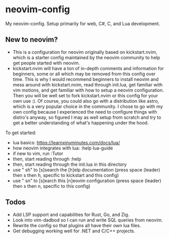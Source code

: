 # neovim-config
My neovim-config. Setup primarily for web, C#, C, and Lua development.

## New to neovim?
- This is a configuration for neovim originally based on kickstart.nvim, which is a starter config maintained by the neovim community to help get people started with neovim.
- kickstart.nvim will have a ton of in-depth comments and information for beginners, some or all which may be removed from this config over time. This is why I would recommend beginners to install neovim and mess around with kickstart.nvim, read through init.lua, get familiar with vim motions, and get familiar with how to setup a neovim configuration. Then you will be well set to fork kickstart.nvim or this config for your own use :). Of course, you could also go with a distribution like astro, which is a very popular choice in the community. I chose to go with my own config because I experienced the need to configure things with distro's anyway, so figured I may as well setup from scratch and try to get a better understanding of what's happening under the hood.

To get started:
  - lua basics: https://learnxinyminutes.com/docs/lua/
  - how neovim integrates with lua: :help lua-guide
  - if new to vim, run :Tutor
  - then, start reading through :help
  - then, start reading through the init.lua in this directory
  - use " sh" to [s]search the [h]elp documentation (press space (leader) then s then h, specific to kickstart and this config)
  - use " sn" to [s]earch this [n]eovim configuration (press space (leader) then s then n, specific to this config)

## Todos
* Add LSP support and capabilities for Rust, Go, and Zig.
* Look into vim-dadbod so I can run and write SQL queries from neovim.
* Rewrite the config so that plugins all have their own lua files.
* Get debugging working well for .NET and C/C++ projects.
